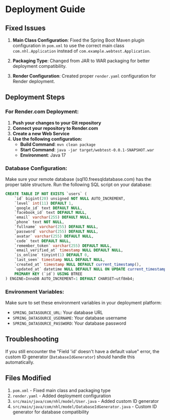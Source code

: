 # Deployment Guide

## Fixed Issues

1. **Main Class Configuration**: Fixed the Spring Boot Maven plugin configuration in `pom.xml` to use the correct main class `com.nhl.Application` instead of `com.example.webtest.Application`.

2. **Packaging Type**: Changed from JAR to WAR packaging for better deployment compatibility.

3. **Render Configuration**: Created proper `render.yaml` configuration for Render deployment.

## Deployment Steps

### For Render.com Deployment:

1. **Push your changes to your Git repository**
2. **Connect your repository to Render.com**
3. **Create a new Web Service**
4. **Use the following configuration:**
   - **Build Command**: `mvn clean package`
   - **Start Command**: `java -jar target/webtest-0.0.1-SNAPSHOT.war`
   - **Environment**: Java 17

### Database Configuration:

Make sure your remote database (sql10.freesqldatabase.com) has the proper table structure. Run the following SQL script on your database:

```sql
CREATE TABLE IF NOT EXISTS `users` (
    `id` bigint(20) unsigned NOT NULL AUTO_INCREMENT,
    `level` int(11) DEFAULT 1,
    `google_id` text DEFAULT NULL,
    `facebook_id` text DEFAULT NULL,
    `email` varchar(255) DEFAULT NULL,
    `phone` text NOT NULL,
    `fullname` varchar(255) DEFAULT NULL,
    `password` varchar(255) DEFAULT NULL,
    `avatar` varchar(255) DEFAULT NULL,
    `code` text DEFAULT NULL,
    `remember_token` varchar(255) DEFAULT NULL,
    `email_verified_at` timestamp NULL DEFAULT NULL,
    `is_online` tinyint(1) DEFAULT 0,
    `last_seen` timestamp NULL DEFAULT NULL,
    `created_at` timestamp NULL DEFAULT current_timestamp(),
    `updated_at` datetime NULL DEFAULT NULL ON UPDATE current_timestamp(),
    PRIMARY KEY (`id`) USING BTREE
) ENGINE=InnoDB AUTO_INCREMENT=1 DEFAULT CHARSET=utf8mb4;
```

### Environment Variables:

Make sure to set these environment variables in your deployment platform:
- `SPRING_DATASOURCE_URL`: Your database URL
- `SPRING_DATASOURCE_USERNAME`: Your database username
- `SPRING_DATASOURCE_PASSWORD`: Your database password

## Troubleshooting

If you still encounter the "Field 'id' doesn't have a default value" error, the custom ID generator (`DatabaseIdGenerator`) should handle this automatically.

## Files Modified

1. `pom.xml` - Fixed main class and packaging type
2. `render.yaml` - Added deployment configuration
3. `src/main/java/com/nhl/model/User.java` - Added custom ID generator
4. `src/main/java/com/nhl/model/DatabaseIdGenerator.java` - Custom ID generator for database compatibility 